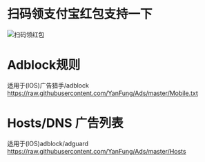 # 扫码领支付宝红包支持一下
![扫码领红包](https://raw.githubusercontent.com/YanFung/Ads/master/Pictures/1.png)

# Adblock规则
适用于(IOS)广告猎手/adblock
https://raw.githubusercontent.com/YanFung/Ads/master/Mobile.txt
# Hosts/DNS  广告列表
适用于(IOS)adblock/adguard
https://raw.githubusercontent.com/YanFung/Ads/master/Hosts
